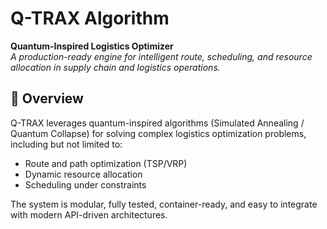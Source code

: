 # Q-TRAX Algorithm

**Quantum-Inspired Logistics Optimizer**  
_A production-ready engine for intelligent route, scheduling, and resource allocation in supply chain and logistics operations._



## 🚀 Overview

Q-TRAX leverages quantum-inspired algorithms (Simulated Annealing / Quantum Collapse) for solving complex logistics optimization problems, including but not limited to:
- Route and path optimization (TSP/VRP)
- Dynamic resource allocation
- Scheduling under constraints

The system is modular, fully tested, container-ready, and easy to integrate with modern API-driven architectures.
